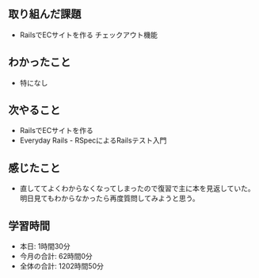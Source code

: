 ## 取り組んだ課題
- RailsでECサイトを作る チェックアウト機能
## わかったこと
- 特になし
## 次やること
- RailsでECサイトを作る
- Everyday Rails - RSpecによるRailsテスト入門
## 感じたこと
- 直しててよくわからなくなってしまったので復習で主に本を見返していた。明日見てもわからなかったら再度質問してみようと思う。
## 学習時間
- 本日: 1時間30分
- 今月の合計: 62時間0分
- 全体の合計: 1202時間50分
